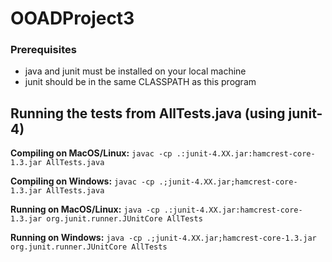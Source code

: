 # OOADProject3
### Prerequisites
* java and junit must be installed on your local machine 
* junit should be in the same CLASSPATH as this program 
## Running the tests from AllTests.java (using junit-4)
**Compiling on MacOS/Linux:** `javac -cp .:junit-4.XX.jar:hamcrest-core-1.3.jar AllTests.java`

**Compiling on Windows:** `javac -cp .;junit-4.XX.jar;hamcrest-core-1.3.jar AllTests.java`

**Running on MacOS/Linux:** `java -cp .:junit-4.XX.jar:hamcrest-core-1.3.jar org.junit.runner.JUnitCore AllTests`

**Running on Windows:** `java -cp .;junit-4.XX.jar;hamcrest-core-1.3.jar org.junit.runner.JUnitCore AllTests`

